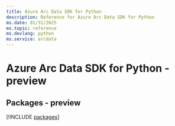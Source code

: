 ```yaml
---
title: Azure Arc Data SDK for Python
description: Reference for Azure Arc Data SDK for Python
ms.date: 01/31/2025
ms.topic: reference
ms.devlang: python
ms.service: arcdata
---
```

# Azure Arc Data SDK for Python - preview
## Packages - preview
[!INCLUDE [packages](arc-data-index.md)]